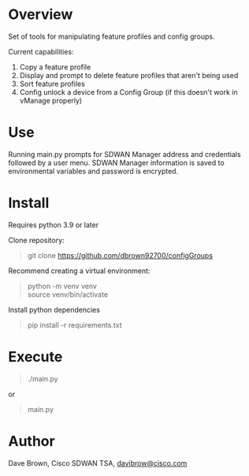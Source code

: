 # Overview
Set of tools for manipulating feature profiles and config groups.

Current capabilities:
1. Copy a feature profile
2. Display and prompt to delete feature profiles that aren't being used
3. Sort feature profiles
4. Config unlock a device from a Config Group (if this doesn't work in vManage properly)

# Use

Running main.py prompts for SDWAN Manager address and credentials followed by a user menu.
SDWAN Manager information is saved to environmental variables and password is encrypted.

# Install
Requires python 3.9 or later

Clone repository:
> git clone https://github.com/dbrown92700/configGroups

Recommend creating a virtual environment:
> python -m venv venv \
> source venv/bin/activate

Install python dependencies
> pip install -r requirements.txt

# Execute
> ./main.py

or

> main.py

# Author
Dave Brown, Cisco SDWAN TSA, davibrow@cisco.com

